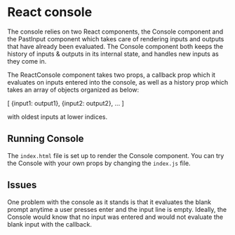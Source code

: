 # React console

The console relies on two React components, the Console component and the
PastInput component which takes care of rendering inputs and outputs that have
already been evaluated. The Console component both keeps the history of inputs &
outputs in its internal state, and handles new inputs as they come in.

The ReactConsole component takes two props, a callback prop which it evaluates on
inputs entered into the console, as well as a history prop which takes an array
of objects organized as below:

[ {input1: output1}, {input2: output2}, ... ]

with oldest inputs at lower indices.


## Running Console

The `index.html` file is set up to render the Console component. You can try the
Console with your own props by changing the `index.js` file.

## Issues

One problem with the console as it stands is that it evaluates the blank prompt
anytime a user presses enter and the input line is empty. Ideally, the Console
would know that no input was entered and would not evaluate the blank input with
the callback.
